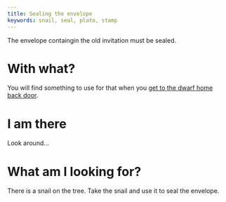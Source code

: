 ```yaml
---
title: Sealing the envelope
keywords: snail, seal, plato, stamp
---
```


The envelope containgin the old invitation must be sealed.

# With what?
You will find something to use for that when you [get to the dwarf home back door](140-find-house.md).

# I am there
Look around...

# What am I looking for?
There is a snail on the tree. Take the snail and use it to seal the envelope.
